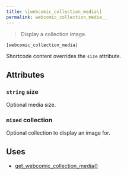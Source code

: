 ```yaml
---
title: \[webcomic_collection_media\]
permalink: webcomic_collection_media__
---
```


> Display a collection image.

```php
[webcomic_collection_media]
```

Shortcode content overrides the `size` attribute.

## Attributes

### `string` size
Optional media size.

### `mixed` collection
Optional collection to display an image for.

## Uses
- [get_webcomic_collection_media()](get_webcomic_collection_media())
